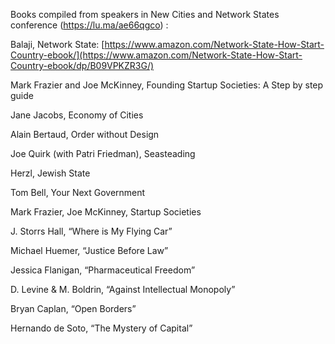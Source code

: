 Books compiled from speakers in New Cities and Network States conference (https://lu.ma/ae66qgco) :

Balaji, Network State: [https://www.amazon.com/Network-State-How-Start-Country-ebook/](https://www.amazon.com/Network-State-How-Start-Country-ebook/dp/B09VPKZR3G/)

Mark Frazier and Joe McKinney, Founding Startup Societies: A Step by step guide

Jane Jacobs, Economy of Cities

Alain Bertaud, Order without Design

Joe Quirk (with Patri Friedman), Seasteading

Herzl, Jewish State

Tom Bell, Your Next Government

Mark Frazier, Joe McKinney, Startup Societies

J. Storrs Hall, “Where is My Flying Car”

Michael Huemer, “Justice Before Law”

Jessica Flanigan, “Pharmaceutical Freedom”

D. Levine & M. Boldrin, “Against Intellectual Monopoly”

Bryan Caplan, “Open Borders”

Hernando de Soto, “The Mystery of Capital”
